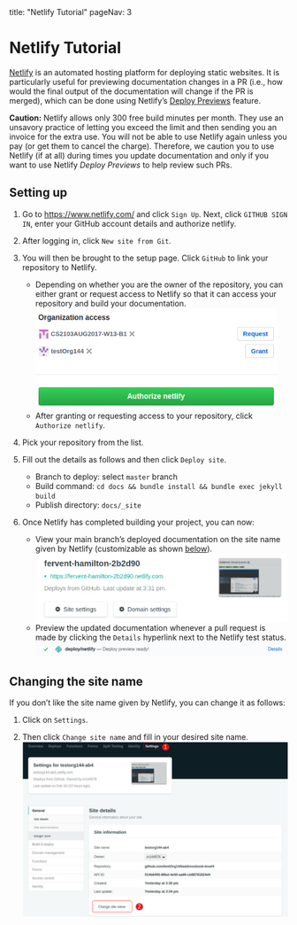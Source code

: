 <frontmatter>
  title: "Netlify Tutorial"
  pageNav: 3
</frontmatter>

# Netlify Tutorial

[Netlify](https://www.netlify.com/) is an automated hosting platform for deploying static websites. It is particularly useful for previewing documentation changes in a PR (i.e., how would the final output of the documentation will change if the PR is merged), which can be done using Netlify’s [Deploy Previews](https://www.netlify.com/blog/2016/07/20/introducing-deploy-previews-in-netlify/) feature.

<box type="important" light>

**Caution:** Netlify allows only 300 free build minutes per month. They use an unsavory practice of letting you exceed the limit and then sending you an invoice for the extra use. You will not be able to use Netlify again unless you pay (or get them to cancel the charge). Therefore, we caution you to use Netlify (if at all) during times you update documentation and only if you want to use Netlify _Deploy Previews_ to help review such PRs. 

</box>

## Setting up

1. Go to https://www.netlify.com/ and click `Sign Up`. Next, click `GITHUB SIGN IN`, enter your GitHub account details and authorize netlify.

1. After logging in, click `New site from Git`.

1. You will then be brought to the setup page. Click `GitHub` to link your repository to Netlify.
   * Depending on whether you are the owner of the repository, you can either grant or request access to Netlify so that it can access your repository and build your documentation.<br>
    ![Grant or request access](assets/netlify/grant_or_request_access.png)
   * After granting or requesting access to your repository, click `Authorize netlify`.

1. Pick your repository from the list.

1. Fill out the details as follows and then click `Deploy site`.
   * Branch to deploy: select `master` branch
   * Build command: `cd docs && bundle install && bundle exec jekyll build`
   * Publish directory: `docs/_site`


1. Once Netlify has completed building your project, you can now:
   * View your main branch’s deployed documentation on the site name given by Netlify (customizable as shown [below](#changing_the_site_name)).<br>
    ![Temporary site name](assets/netlify/temp_site_name.png)
   * Preview the updated documentation whenever a pull request is made by clicking the `Details` hyperlink next to the Netlify test status.<br>
     ![Netlify details link](assets/netlify/netlify_details.png)


## Changing the site name

If you don’t like the site name given by Netlify, you can change it as follows:

1.  Click on `Settings`.

2.  Then click `Change site name` and fill in your desired site name.<br>
    ![Change site name](assets/netlify/change_site_name.png)
